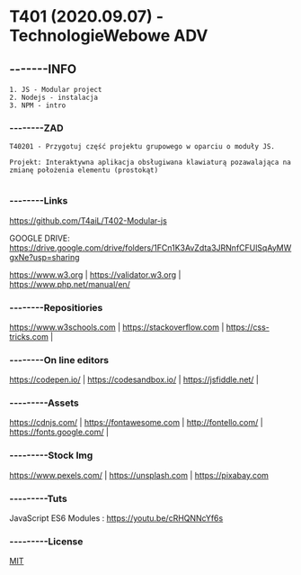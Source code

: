 # T401 (2020.09.07) -TechnologieWebowe ADV
## -------INFO
```
1. JS - Modular project
2. Nodejs - instalacja
3. NPM - intro
```

### --------ZAD
```
T40201 - Przygotuj część projektu grupowego w oparciu o moduły JS.

Projekt: Interaktywna aplikacja obsługiwana klawiaturą pozawalająca na zmianę położenia elementu (prostokąt)


```
### --------Links
https://github.com/T4aiL/T402-Modular-js

GOOGLE DRIVE: https://drive.google.com/drive/folders/1FCn1K3AvZdta3JRNnfCFUlSqAyMWgxNe?usp=sharing

https://www.w3.org | https://validator.w3.org | https://www.php.net/manual/en/
### --------Repositiories
https://www.w3schools.com | https://stackoverflow.com | https://css-tricks.com |
### --------On line editors
https://codepen.io/ | https://codesandbox.io/ | https://jsfiddle.net/ |
### ---------Assets
https://cdnjs.com/ | https://fontawesome.com | http://fontello.com/ | https://fonts.google.com/ |
### ---------Stock Img
https://www.pexels.com/ | https://unsplash.com | https://pixabay.com
### ---------Tuts
JavaScript ES6 Modules : https://youtu.be/cRHQNNcYf6s
### ---------License
[MIT](https://choosealicense.com/licenses/mit/)
